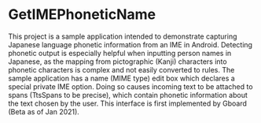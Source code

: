 # GetIMEPhoneticName

This project is a sample application intended to demonstrate capturing Japanese
language phonetic information from an IME in Android.
Detecting phonetic output is especially helpful when inputting person names
in Japanese, as the mapping from pictographic (Kanji) characters into 
phonetic characters is complex and not easily converted to rules.
The sample application has a name (MIME type) edit box which declares a special private IME option.
Doing so causes incoming text to be attached to spans (TtsSpans to be precise),
which contain phonetic information about the text chosen by the user.
This interface is first implemented by Gboard (Beta as of Jan 2021).
